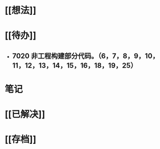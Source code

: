 # [[想法]]

# [[待办]]
- 7020 非工程构建部分代码。（6，7，8，9，10，11，12，13，14，15，16，18，19，25）
	- 
# 笔记

# [[已解决]]

# [[存档]]